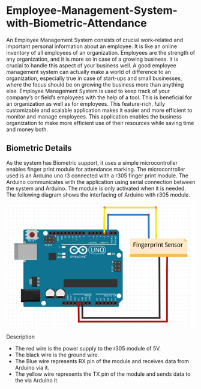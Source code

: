 # Employee-Management-System-with-Biometric-Attendance

An Employee Management System consists of crucial work-related and important personal information about an employee. It is like an online inventory of all employees of an organization. Employees are the strength of any organization, and it is more so in case of a growing business. It is crucial to handle this aspect of your business well. A good employee management system can actually make a world of difference to an organization, especially true in case of start-ups and small businesses, where the focus should be on growing the business more than anything else. 
Employee Management System is used to keep track of your company’s or field’s employees with the help of a tool. This is beneficial for an organization as well as for employees. This feature-rich, fully customizable and scalable application makes it easier and more efficient to monitor and manage employees. This application enables the business organization to make more efficient use of their resources while saving time and money both. 

## Biometric Details
As the system has Biometric support, it uses a simple microcontroller enables finger print module for attendance marking. The microcontroller used is an Arduino uno r3 connected with a r305 finger print module. The Arduino communicates with the application using serial connection between the system and Arduino. The module is only activated when it is needed. The following diagram shows the interfacing of Arduino with r305 module. 
 
<img src="/interface.PNG" alt="FingerPrint Interface"/>


Description 
- The red wire is the power supply to the r305 module of 5V.
- The black wire is the ground wire.
- The Blue wire represents RX pin of the module and receives data from Arduino via it.
- The yellow wire represents the TX pin of the module and sends data to the via Arduino it. 
